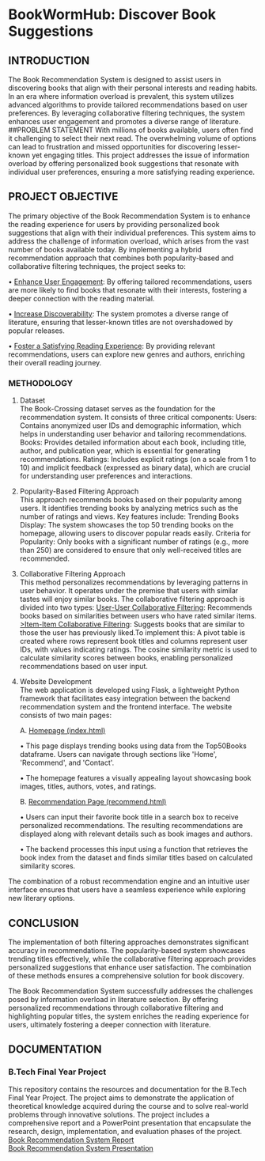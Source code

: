 # BookWormHub: Discover Book Suggestions
## INTRODUCTION
The Book Recommendation System is designed to assist users in discovering books that align with their personal interests and reading habits. In an era where information overload is prevalent, this system utilizes advanced algorithms to provide tailored recommendations based on user preferences. By leveraging collaborative filtering techniques, the system enhances user engagement and promotes a diverse range of literature.
##PROBLEM STATEMENT
With millions of books available, users often find it challenging to select their next read. The overwhelming volume of options can lead to frustration and missed opportunities for discovering lesser-known yet engaging titles. This project addresses the issue of information overload by offering personalized book suggestions that resonate with individual user preferences, ensuring a more satisfying reading experience.
## PROJECT OBJECTIVE
The primary objective of the Book Recommendation System is to enhance the reading experience for users by providing personalized book suggestions that align with their individual preferences. This system aims to address the challenge of information overload, which arises from the vast number of books available today. By implementing a hybrid recommendation approach that combines both popularity-based and collaborative filtering techniques, the project seeks to:

• <u>Enhance User Engagement</u>: By offering tailored recommendations, users are more likely to find books that resonate with their interests, fostering a deeper connection with the reading material.

• <u>Increase Discoverability</u>: The system promotes a diverse range of literature, ensuring that lesser-known titles are not overshadowed by popular releases.

• <u>Foster a Satisfying Reading Experience</u>: By providing relevant recommendations, users can explore new genres and authors, enriching their overall reading journey.
### METHODOLOGY
1. Dataset<br>
The Book-Crossing dataset serves as the foundation for the recommendation system. It consists of three critical components:
Users: Contains anonymized user IDs and demographic information, which helps in understanding user behavior and tailoring recommendations.
Books: Provides detailed information about each book, including title, author, and publication year, which is essential for generating recommendations.
Ratings: Includes explicit ratings (on a scale from 1 to 10) and implicit feedback (expressed as binary data), which are crucial for understanding user preferences and interactions.

2. Popularity-Based Filtering Approach<br>
This approach recommends books based on their popularity among users. It identifies trending books by analyzing metrics such as the number of ratings and views. Key features include:
Trending Books Display: The system showcases the top 50 trending books on the homepage, allowing users to discover popular reads easily.
Criteria for Popularity: Only books with a significant number of ratings (e.g., more than 250) are considered to ensure that only well-received titles are recommended.

3. Collaborative Filtering Approach<br>
This method personalizes recommendations by leveraging patterns in user behavior. It operates under the premise that users with similar tastes will enjoy similar books. The collaborative filtering approach is divided into two types:
<u>User-User Collaborative Filtering</u>: Recommends books based on similarities between users who have rated similar items.
<u>>Item-Item Collaborative Filtering</u>: Suggests books that are similar to those the user has previously liked.To implement this:
A pivot table is created where rows represent book titles and columns represent user IDs, with values indicating ratings.
The cosine similarity metric is used to calculate similarity scores between books, enabling personalized recommendations based on user input.

4. Website Development<br>
The web application is developed using Flask, a lightweight Python framework that facilitates easy integration between the backend recommendation system and the frontend interface. The website consists of two main pages:

    A. <u>Homepage (index.html)</u>

    • This page displays trending books using data from the Top50Books dataframe. Users can navigate through sections like 'Home', 'Recommend', and 'Contact'.

    • The homepage features a visually appealing layout showcasing book images, titles, authors, votes, and ratings.

    B. <u>Recommendation Page (recommend.html)</u>

    • Users can input their favorite book title in a search box to receive personalized recommendations. The resulting recommendations are displayed along with relevant details such as book images and authors.

    • The backend processes this input using a function that retrieves the book index from the dataset and finds similar titles based on calculated similarity scores.

The combination of a robust recommendation engine and an intuitive user interface ensures that users have a seamless experience while exploring new literary options.

## CONCLUSION
The implementation of both filtering approaches demonstrates significant accuracy in recommendations. The popularity-based system showcases trending titles effectively, while the collaborative filtering approach provides personalized suggestions that enhance user satisfaction. The combination of these methods ensures a comprehensive solution for book discovery. 

The Book Recommendation System successfully addresses the challenges posed by information overload in literature selection. By offering personalized recommendations through collaborative filtering and highlighting popular titles, the system enriches the reading experience for users, ultimately fostering a deeper connection with literature.

## DOCUMENTATION
### B.Tech Final Year Project
This repository contains the resources and documentation for the B.Tech Final Year Project. The project aims to demonstrate the application of theoretical knowledge acquired during the course and to solve real-world problems through innovative solutions. The project includes a comprehensive report and a PowerPoint presentation that encapsulate the research, design, implementation, and evaluation phases of the project.<br>
[Book Recommendation System Report](https://drive.google.com/file/d/1FxE6w9A6xYS943fr9Lnvx3ZdJ004i3ny/view?usp=sharing)<br>
[Book Recommendation System Presentation](https://www.canva.com/design/DAGF3M_eLaM/IG1Cud4CKJrMlkNLmzdeqQ/view?utm_content=DAGF3M_eLaM&utm_campaign=designshare&utm_medium=link2&utm_source=uniquelinks&utlId=h9adf7cc057)